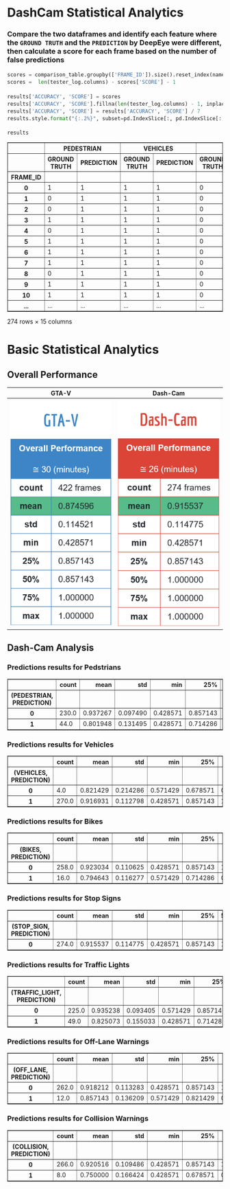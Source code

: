 
# DashCam Statistical Analytics


### Compare the two dataframes and identify each feature where the `GROUND TRUTH` and the `PREDICTION` by DeepEye were different, then calculate a score for each frame based on the number of false predictions


```python
scores = comparison_table.groupby(['FRAME_ID']).size().reset_index(name='SCORE')
scores =  len(tester_log.columns) - scores['SCORE'] - 1

results['ACCURACY', 'SCORE'] = scores
results['ACCURACY', 'SCORE'].fillna(len(tester_log.columns) - 1, inplace=True) 
results['ACCURACY', 'SCORE'] = results['ACCURACY', 'SCORE'] / 7
results.style.format("{:.2%}", subset=pd.IndexSlice[:, pd.IndexSlice[:, 'SCORE']])

results
```

<div>
<table border="1" class="dataframe">
  <thead>
    <tr>
      <th></th>
      <th colspan="2" halign="left">PEDESTRIAN</th>
      <th colspan="2" halign="left">VEHICLES</th>
      <th colspan="2" halign="left">BIKES</th>
      <th colspan="2" halign="left">STOP_SIGN</th>
      <th colspan="2" halign="left">TRAFFIC_LIGHT</th>
      <th colspan="2" halign="left">OFF_LANE</th>
      <th colspan="2" halign="left">COLLISION</th>
      <th>ACCURACY</th>
    </tr>
    <tr>
      <th></th>
      <th>GROUND TRUTH</th>
      <th>PREDICTION</th>
      <th>GROUND TRUTH</th>
      <th>PREDICTION</th>
      <th>GROUND TRUTH</th>
      <th>PREDICTION</th>
      <th>GROUND TRUTH</th>
      <th>PREDICTION</th>
      <th>GROUND TRUTH</th>
      <th>PREDICTION</th>
      <th>GROUND TRUTH</th>
      <th>PREDICTION</th>
      <th>GROUND TRUTH</th>
      <th>PREDICTION</th>
      <th>SCORE</th>
    </tr>
    <tr>
      <th>FRAME_ID</th>
      <th></th>
      <th></th>
      <th></th>
      <th></th>
      <th></th>
      <th></th>
      <th></th>
      <th></th>
      <th></th>
      <th></th>
      <th></th>
      <th></th>
      <th></th>
      <th></th>
      <th></th>
    </tr>
  </thead>
  <tbody>
    <tr>
      <th>0</th>
      <td>1</td>
      <td>1</td>
      <td>1</td>
      <td>1</td>
      <td>0</td>
      <td>0</td>
      <td>0</td>
      <td>0</td>
      <td>0</td>
      <td>1</td>
      <td>0</td>
      <td>0</td>
      <td>0</td>
      <td>0</td>
      <td>0.857143</td>
    </tr>
    <tr>
      <th>1</th>
      <td>0</td>
      <td>1</td>
      <td>1</td>
      <td>1</td>
      <td>0</td>
      <td>0</td>
      <td>0</td>
      <td>0</td>
      <td>0</td>
      <td>1</td>
      <td>0</td>
      <td>0</td>
      <td>0</td>
      <td>0</td>
      <td>0.714286</td>
    </tr>
    <tr>
      <th>2</th>
      <td>0</td>
      <td>1</td>
      <td>1</td>
      <td>1</td>
      <td>0</td>
      <td>0</td>
      <td>0</td>
      <td>0</td>
      <td>0</td>
      <td>1</td>
      <td>1</td>
      <td>0</td>
      <td>0</td>
      <td>0</td>
      <td>0.571429</td>
    </tr>
    <tr>
      <th>3</th>
      <td>1</td>
      <td>1</td>
      <td>1</td>
      <td>1</td>
      <td>0</td>
      <td>0</td>
      <td>0</td>
      <td>0</td>
      <td>0</td>
      <td>1</td>
      <td>1</td>
      <td>1</td>
      <td>0</td>
      <td>0</td>
      <td>0.857143</td>
    </tr>
    <tr>
      <th>4</th>
      <td>0</td>
      <td>1</td>
      <td>1</td>
      <td>1</td>
      <td>0</td>
      <td>0</td>
      <td>0</td>
      <td>0</td>
      <td>0</td>
      <td>1</td>
      <td>0</td>
      <td>0</td>
      <td>0</td>
      <td>0</td>
      <td>0.714286</td>
    </tr>
    <tr>
      <th>5</th>
      <td>1</td>
      <td>1</td>
      <td>1</td>
      <td>1</td>
      <td>0</td>
      <td>0</td>
      <td>0</td>
      <td>0</td>
      <td>0</td>
      <td>1</td>
      <td>0</td>
      <td>0</td>
      <td>0</td>
      <td>0</td>
      <td>0.857143</td>
    </tr>
    <tr>
      <th>6</th>
      <td>1</td>
      <td>1</td>
      <td>1</td>
      <td>1</td>
      <td>0</td>
      <td>0</td>
      <td>0</td>
      <td>0</td>
      <td>0</td>
      <td>1</td>
      <td>0</td>
      <td>0</td>
      <td>0</td>
      <td>0</td>
      <td>0.857143</td>
    </tr>
    <tr>
      <th>7</th>
      <td>1</td>
      <td>1</td>
      <td>1</td>
      <td>1</td>
      <td>0</td>
      <td>0</td>
      <td>0</td>
      <td>0</td>
      <td>0</td>
      <td>1</td>
      <td>0</td>
      <td>0</td>
      <td>0</td>
      <td>0</td>
      <td>0.857143</td>
    </tr>
    <tr>
      <th>8</th>
      <td>0</td>
      <td>1</td>
      <td>1</td>
      <td>1</td>
      <td>0</td>
      <td>0</td>
      <td>0</td>
      <td>0</td>
      <td>0</td>
      <td>1</td>
      <td>0</td>
      <td>0</td>
      <td>0</td>
      <td>0</td>
      <td>0.714286</td>
    </tr>
    <tr>
      <th>9</th>
      <td>1</td>
      <td>1</td>
      <td>1</td>
      <td>1</td>
      <td>0</td>
      <td>0</td>
      <td>0</td>
      <td>0</td>
      <td>0</td>
      <td>1</td>
      <td>0</td>
      <td>0</td>
      <td>0</td>
      <td>0</td>
      <td>0.857143</td>
    </tr>
    <tr>
      <th>10</th>
      <td>1</td>
      <td>1</td>
      <td>1</td>
      <td>1</td>
      <td>0</td>
      <td>0</td>
      <td>0</td>
      <td>0</td>
      <td>0</td>
      <td>1</td>
      <td>1</td>
      <td>0</td>
      <td>0</td>
      <td>0</td>
      <td>0.714286</td>
    </tr>
    <tr>
      <th>...</th>
      <td>...</td>
      <td>...</td>
      <td>...</td>
      <td>...</td>
      <td>...</td>
      <td>...</td>
      <td>...</td>
      <td>...</td>
      <td>...</td>
      <td>...</td>
      <td>...</td>
      <td>...</td>
      <td>...</td>
      <td>...</td>
      <td>...</td>
    </tr>
  </tbody>
</table>
<p>274 rows × 15 columns</p>
</div>



# Basic Statistical Analytics

## Overall Performance

GTA-V          |  Dash-Cam
:-------------------------:|:-------------------------:
![User Interface](gtav_score.png)  |  ![Dash-Cam](dashcam_score.png)


## Dash-Cam Analysis

### Predictions results for Pedstrians

<div>
<table border="1" class="dataframe">
  <thead>
    <tr style="text-align: right;">
      <th></th>
      <th>count</th>
      <th>mean</th>
      <th>std</th>
      <th>min</th>
      <th>25%</th>
      <th>50%</th>
      <th>75%</th>
      <th>max</th>
    </tr>
    <tr>
      <th>(PEDESTRIAN, PREDICTION)</th>
      <th></th>
      <th></th>
      <th></th>
      <th></th>
      <th></th>
      <th></th>
      <th></th>
      <th></th>
    </tr>
  </thead>
  <tbody>
    <tr>
      <th>0</th>
      <td>230.0</td>
      <td>0.937267</td>
      <td>0.097490</td>
      <td>0.428571</td>
      <td>0.857143</td>
      <td>1.000000</td>
      <td>1.000000</td>
      <td>1.0</td>
    </tr>
    <tr>
      <th>1</th>
      <td>44.0</td>
      <td>0.801948</td>
      <td>0.131495</td>
      <td>0.428571</td>
      <td>0.714286</td>
      <td>0.857143</td>
      <td>0.857143</td>
      <td>1.0</td>
    </tr>
  </tbody>
</table>
</div>

### Predictions results for Vehicles


<div>
<table border="1" class="dataframe">
  <thead>
    <tr style="text-align: right;">
      <th></th>
      <th>count</th>
      <th>mean</th>
      <th>std</th>
      <th>min</th>
      <th>25%</th>
      <th>50%</th>
      <th>75%</th>
      <th>max</th>
    </tr>
    <tr>
      <th>(VEHICLES, PREDICTION)</th>
      <th></th>
      <th></th>
      <th></th>
      <th></th>
      <th></th>
      <th></th>
      <th></th>
      <th></th>
    </tr>
  </thead>
  <tbody>
    <tr>
      <th>0</th>
      <td>4.0</td>
      <td>0.821429</td>
      <td>0.214286</td>
      <td>0.571429</td>
      <td>0.678571</td>
      <td>0.857143</td>
      <td>1.0</td>
      <td>1.0</td>
    </tr>
    <tr>
      <th>1</th>
      <td>270.0</td>
      <td>0.916931</td>
      <td>0.112798</td>
      <td>0.428571</td>
      <td>0.857143</td>
      <td>1.000000</td>
      <td>1.0</td>
      <td>1.0</td>
    </tr>
  </tbody>
</table>
</div>

### Predictions results for Bikes



<div>
<table border="1" class="dataframe">
  <thead>
    <tr style="text-align: right;">
      <th></th>
      <th>count</th>
      <th>mean</th>
      <th>std</th>
      <th>min</th>
      <th>25%</th>
      <th>50%</th>
      <th>75%</th>
      <th>max</th>
    </tr>
    <tr>
      <th>(BIKES, PREDICTION)</th>
      <th></th>
      <th></th>
      <th></th>
      <th></th>
      <th></th>
      <th></th>
      <th></th>
      <th></th>
    </tr>
  </thead>
  <tbody>
    <tr>
      <th>0</th>
      <td>258.0</td>
      <td>0.923034</td>
      <td>0.110625</td>
      <td>0.428571</td>
      <td>0.857143</td>
      <td>1.000000</td>
      <td>1.000000</td>
      <td>1.0</td>
    </tr>
    <tr>
      <th>1</th>
      <td>16.0</td>
      <td>0.794643</td>
      <td>0.116277</td>
      <td>0.571429</td>
      <td>0.714286</td>
      <td>0.857143</td>
      <td>0.857143</td>
      <td>1.0</td>
    </tr>
  </tbody>
</table>
</div>


### Predictions results for Stop Signs


<div>
<table border="1" class="dataframe">
  <thead>
    <tr style="text-align: right;">
      <th></th>
      <th>count</th>
      <th>mean</th>
      <th>std</th>
      <th>min</th>
      <th>25%</th>
      <th>50%</th>
      <th>75%</th>
      <th>max</th>
    </tr>
    <tr>
      <th>(STOP_SIGN, PREDICTION)</th>
      <th></th>
      <th></th>
      <th></th>
      <th></th>
      <th></th>
      <th></th>
      <th></th>
      <th></th>
    </tr>
  </thead>
  <tbody>
    <tr>
      <th>0</th>
      <td>274.0</td>
      <td>0.915537</td>
      <td>0.114775</td>
      <td>0.428571</td>
      <td>0.857143</td>
      <td>1.0</td>
      <td>1.0</td>
      <td>1.0</td>
    </tr>
  </tbody>
</table>
</div>


### Predictions results for Traffic Lights


<div>
<table border="1" class="dataframe">
  <thead>
    <tr style="text-align: right;">
      <th></th>
      <th>count</th>
      <th>mean</th>
      <th>std</th>
      <th>min</th>
      <th>25%</th>
      <th>50%</th>
      <th>75%</th>
      <th>max</th>
    </tr>
    <tr>
      <th>(TRAFFIC_LIGHT, PREDICTION)</th>
      <th></th>
      <th></th>
      <th></th>
      <th></th>
      <th></th>
      <th></th>
      <th></th>
      <th></th>
    </tr>
  </thead>
  <tbody>
    <tr>
      <th>0</th>
      <td>225.0</td>
      <td>0.935238</td>
      <td>0.093405</td>
      <td>0.571429</td>
      <td>0.857143</td>
      <td>1.000000</td>
      <td>1.0</td>
      <td>1.0</td>
    </tr>
    <tr>
      <th>1</th>
      <td>49.0</td>
      <td>0.825073</td>
      <td>0.155033</td>
      <td>0.428571</td>
      <td>0.714286</td>
      <td>0.857143</td>
      <td>1.0</td>
      <td>1.0</td>
    </tr>
  </tbody>
</table>
</div>

### Predictions results for Off-Lane Warnings

<div>
<table border="1" class="dataframe">
  <thead>
    <tr style="text-align: right;">
      <th></th>
      <th>count</th>
      <th>mean</th>
      <th>std</th>
      <th>min</th>
      <th>25%</th>
      <th>50%</th>
      <th>75%</th>
      <th>max</th>
    </tr>
    <tr>
      <th>(OFF_LANE, PREDICTION)</th>
      <th></th>
      <th></th>
      <th></th>
      <th></th>
      <th></th>
      <th></th>
      <th></th>
      <th></th>
    </tr>
  </thead>
  <tbody>
    <tr>
      <th>0</th>
      <td>262.0</td>
      <td>0.918212</td>
      <td>0.113283</td>
      <td>0.428571</td>
      <td>0.857143</td>
      <td>1.000000</td>
      <td>1.0</td>
      <td>1.0</td>
    </tr>
    <tr>
      <th>1</th>
      <td>12.0</td>
      <td>0.857143</td>
      <td>0.136209</td>
      <td>0.571429</td>
      <td>0.821429</td>
      <td>0.857143</td>
      <td>1.0</td>
      <td>1.0</td>
    </tr>
  </tbody>
</table>
</div>


### Predictions results for Collision Warnings

<div>
<table border="1" class="dataframe">
  <thead>
    <tr style="text-align: right;">
      <th></th>
      <th>count</th>
      <th>mean</th>
      <th>std</th>
      <th>min</th>
      <th>25%</th>
      <th>50%</th>
      <th>75%</th>
      <th>max</th>
    </tr>
    <tr>
      <th>(COLLISION, PREDICTION)</th>
      <th></th>
      <th></th>
      <th></th>
      <th></th>
      <th></th>
      <th></th>
      <th></th>
      <th></th>
    </tr>
  </thead>
  <tbody>
    <tr>
      <th>0</th>
      <td>266.0</td>
      <td>0.920516</td>
      <td>0.109486</td>
      <td>0.428571</td>
      <td>0.857143</td>
      <td>1.000000</td>
      <td>1.000000</td>
      <td>1.000000</td>
    </tr>
    <tr>
      <th>1</th>
      <td>8.0</td>
      <td>0.750000</td>
      <td>0.166424</td>
      <td>0.428571</td>
      <td>0.678571</td>
      <td>0.857143</td>
      <td>0.857143</td>
      <td>0.857143</td>
    </tr>
  </tbody>
</table>
</div>
